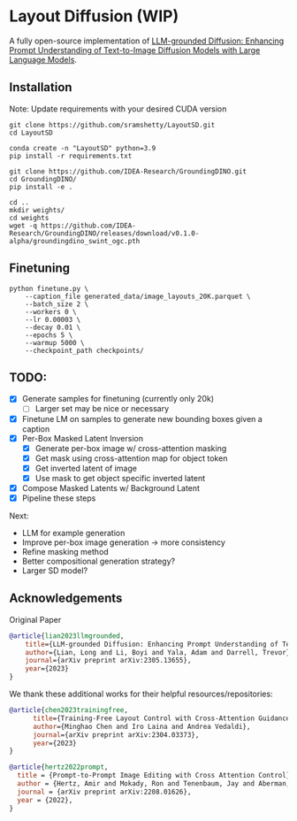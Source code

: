 # Layout Diffusion (WIP)

A fully open-source implementation of [LLM-grounded Diffusion: Enhancing Prompt Understanding of Text-to-Image Diffusion Models with Large Language Models](https://arxiv.org/abs/2305.13655).


## Installation

Note: Update requirements with your desired CUDA version

```
git clone https://github.com/sramshetty/LayoutSD.git
cd LayoutSD

conda create -n "LayoutSD" python=3.9
pip install -r requirements.txt

git clone https://github.com/IDEA-Research/GroundingDINO.git
cd GroundingDINO/
pip install -e .

cd ..
mkdir weights/
cd weights
wget -q https://github.com/IDEA-Research/GroundingDINO/releases/download/v0.1.0-alpha/groundingdino_swint_ogc.pth
```


## Finetuning

```
python finetune.py \
    --caption_file generated_data/image_layouts_20K.parquet \
    --batch_size 2 \
    --workers 0 \
    --lr 0.00003 \
    --decay 0.01 \
    --epochs 5 \
    --warmup 5000 \
    --checkpoint_path checkpoints/
```


## TODO:
- [x] Generate samples for finetuning (currently only 20k)
    - [ ] Larger set may be nice or necessary
- [x] Finetune LM on samples to generate new bounding boxes given a caption
- [x] Per-Box Masked Latent Inversion
    - [x] Generate per-box image w/ cross-attention masking
    - [x] Get mask using cross-attention map for object token
    - [x] Get inverted latent of image
    - [x] Use mask to get object specific inverted latent 
- [x] Compose Masked Latents w/ Background Latent
- [x] Pipeline these steps

Next:
- LLM for example generation
- Improve per-box image generation -> more consistency
- Refine masking method
- Better compositional generation strategy?
- Larger SD model?


## Acknowledgements

Original Paper

```bibtex
@article{lian2023llmgrounded,
    title={LLM-grounded Diffusion: Enhancing Prompt Understanding of Text-to-Image Diffusion Models with Large Language Models}, 
    author={Lian, Long and Li, Boyi and Yala, Adam and Darrell, Trevor},
    journal={arXiv preprint arXiv:2305.13655},
    year={2023}
}
```

We thank these additional works for their helpful resources/repositories:

```bibtex
@article{chen2023trainingfree,
      title={Training-Free Layout Control with Cross-Attention Guidance}, 
      author={Minghao Chen and Iro Laina and Andrea Vedaldi},
      journal={arXiv preprint arXiv:2304.03373},
      year={2023}
}

@article{hertz2022prompt,
  title = {Prompt-to-Prompt Image Editing with Cross Attention Control},
  author = {Hertz, Amir and Mokady, Ron and Tenenbaum, Jay and Aberman, Kfir and Pritch, Yael and Cohen-Or, Daniel},
  journal = {arXiv preprint arXiv:2208.01626},
  year = {2022},
}
```

